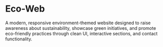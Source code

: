 # Eco-Web
A modern, responsive environment-themed website designed to raise awareness about sustainability, showcase green initiatives, and promote eco-friendly practices through clean UI, interactive sections, and contact functionality.
